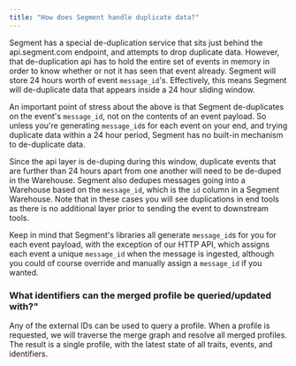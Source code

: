```yaml
---
title: "How does Segment handle duplicate data?"
---
```



Segment has a special de-duplication service that sits just behind the api.segment.com endpoint, and attempts to drop duplicate data. However, that de-duplication api has to hold the entire set of events in memory in order to know whether or not it has seen that event already. Segment will store 24 hours worth of event `message_id`'s. Effectively, this means Segment will de-duplicate data that appears inside a 24 hour sliding window.

An important point of stress about the above is that Segment de-duplicates on the event's `message_id`, not on the contents of an event payload. So unless you're generating `message_id`s for each event on your end, and trying duplicate data within a 24 hour period, Segment has no built-in mechanism to de-duplicate data.

Since the api layer is de-duping during this window, duplicate events that are further than 24 hours apart from one another will need to be de-duped in the Warehouse. Segment also dedupes messages going into a Warehouse based on the `message_id`, which is the `id` column in a Segment Warehouse. Note that in these cases you will see duplications in end tools as there is no additional layer prior to sending the event to downstream tools.

Keep in mind that Segment's libraries all generate `message_id`s for you for each event payload, with the exception of our HTTP API, which assigns each event a unique `message_id` when the message is ingested, although you could of course override and manually assign a `message_id` if you wanted.


### What identifiers can the merged profile be queried/updated with?"

Any of the external IDs can be used to query a profile. When a profile is requested, we will traverse the merge graph and resolve all merged profiles. The result is a single profile, with the latest state of all traits, events, and identifiers.
